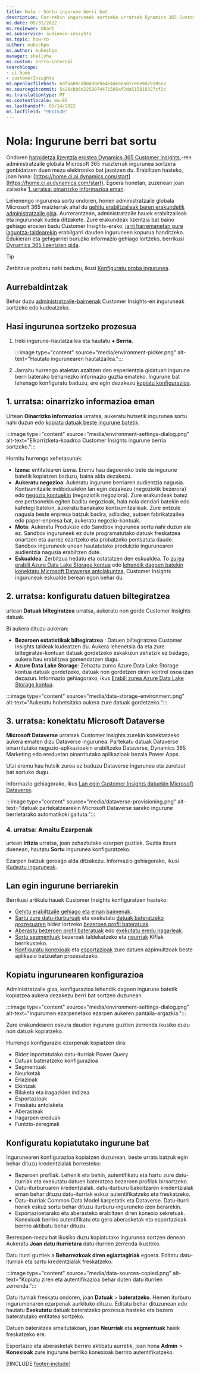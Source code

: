 ```yaml
---
title: Nola - Sortu ingurune berri bat
description: For-rekin inguruneak sortzeko urratsak Dynamics 365 Customer Insights.
ms.date: 05/31/2022
ms.reviewer: mhart
ms.subservice: audience-insights
ms.topic: how-to
author: mukeshpo
ms.author: mukeshpo
manager: shellyha
ms.custom: intro-internal
searchScope:
- ci-home
- customerInsights
ms.openlocfilehash: 6dfaa09cd80498e9a4e4dea6a07ce6e9d29105e2
ms.sourcegitcommit: 5e26cbb6d2258074471505af2da515818327cf2c
ms.translationtype: MT
ms.contentlocale: eu-ES
ms.lasthandoff: 06/14/2022
ms.locfileid: "9011530"
---
```

# <a name="how-to-create-a-new-environment"></a>Nola: Ingurune berri bat sortu

Ondoren [harpidetza lizentzia erostea Dynamics 365 Customer Insights](paid-license.md),-ren administratzaile globala Microsoft 365 maizterrak ingurunea sortzera gonbidatzen duen mezu elektroniko bat jasotzen du. Erabiltzen hasteko, joan hona: [https://home.ci.ai.dynamics.com/start](https://home.ci.ai.dynamics.com/start). Egoera honetan, zuzenean joan zaitezke [1. urratsa: oinarrizko informazioa eman](#step-1-provide-basic-information).

Lehenengo ingurunea sortu ondoren, honen administratzaile globala Microsoft 365 maizterrak ahal du [gehitu erabiltzaileak beren erakundetik administratzaile gisa](permissions.md). Aurrerantzean, administratzaile hauek erabiltzaileak eta inguruneak kudea ditzakete. Zure erakundeak lizentzia bat baino gehiago erosten badu Customer Insights-erako, [jarri harremanetan gure laguntza-taldearekin](https://go.microsoft.com/fwlink/?linkid=2079641) erabilgarri dauden inguruneen kopurua handitzeko. Edukierari eta gehigarriei buruzko informazio gehiago lortzeko, berrikusi [Dynamics 365 lizentzien gida](https://go.microsoft.com/fwlink/?LinkId=866544).

> [!TIP]
> Zerbitzua probatu nahi baduzu, ikusi [Konfiguratu proba ingurunea](trial-signup.md).

## <a name="prerequisites"></a>Aurrebaldintzak

Behar duzu [administratzaile-baimenak](permissions.md) Customer Insights-en inguruneak sortzeko edo kudeatzeko.

## <a name="start-the-environment-creation-process"></a>Hasi ingurunea sortzeko prozesua

1. Ireki ingurune-hautatzailea eta hautatu **+ Berria**.
  
   :::image type="content" source="media/environment-picker.png" alt-text="Hautatu ingurunearen hautatzailea.":::

1. Jarraitu hurrengo ataletan azaltzen den esperientzia gidatuari ingurune berri baterako beharrezko informazio guztia emateko. Ingurune bat lehenago konfiguratu baduzu, ere egin dezakezu [kopiatu konfigurazioa](#copy-the-environment-configuration).

## <a name="step-1-provide-basic-information"></a>1. urratsa: oinarrizko informazioa eman

Urtean **Oinarrizko informazioa** urratsa, aukeratu hutsetik ingurunea sortu nahi duzun edo [kopiatu datuak beste ingurune batetik](#copy-the-environment-configuration).

   :::image type="content" source="media/environment-settings-dialog.png" alt-text="Elkarrizketa-koadroa Customer Insights ingurune berria sortzeko.":::

Hornitu hurrengo xehetasunak:

- **Izena**: entitatearen izena. Eremu hau dagoeneko bete da ingurune batetik kopiatzen baduzu, baina alda dezakezu.
- **Aukeratu negozioa**: Aukeratu ingurune berriaren audientzia nagusia. Kontsumitzaile indibidualekin lan egin dezakezu (negoziotik bezerora) edo [negozio kontuekin](work-with-business-accounts.md) (negoziotik negoziora). Zure erakundeak batez ere pertsonekin egiten baditu negozioak, hala nola dendari batekin edo kafetegi batekin, aukeratu banakako kontsumitzaileak. Zure entzule nagusia beste enpresa batzuk badira, adibidez, autoen fabrikatzailea edo paper-enpresa bat, aukeratu negozio-kontuak.
- **Mota**: Aukeratu Produkzio edo Sandbox ingurunea sortu nahi duzun ala ez. Sandbox inguruneek ez dute programatutako datuak freskatzea onartzen eta aurrez ezartzeko eta probatzeko pentsatuta daude. Sandbox inguruneek unean hautatutako produkzio ingurunearen audientzia nagusia erabiltzen dute.
- **Eskualdea**: Zerbitzua hedatu eta ostatatzen den eskualdea. To [zurea erabili Azure Data Lake Storage kontua](own-data-lake-storage.md) edo [lehendik dagoen batekin konektatu Microsoft Dataverse antolakuntza](customer-insights-dataverse.md), Customer Insights inguruneak eskualde berean egon behar du.

## <a name="step-2-configure-data-storage"></a>2. urratsa: konfiguratu datuen biltegiratzea

urtean **Datuak biltegiratzea** urratsa, aukeratu non gorde Customer Insights datuak.

Bi aukera dituzu aukeran:

- **Bezeroen estatistikak biltegiratzea** : Datuen biltegiratzea Customer Insights taldeak kudeatzen du. Aukera lehenetsia da eta zure biltegiratze-kontuan datuak gordetzeko eskakizun zehatzik ez badago, aukera hau erabiltzea gomendatzen dugu.
- **Azure Data Lake Storage**: Zehaztu zurea Azure Data Lake Storage kontua datuak gordetzeko, datuak non gordetzen diren kontrol osoa izan dezazun. Informazio gehiagorako, ikus [Erabili zurea Azure Data Lake Storage kontua](own-data-lake-storage.md).

:::image type="content" source="media/data-storage-environment.png" alt-text="Aukeratu hobetsitako aukera zure datuak gordetzeko.":::

## <a name="step-3-connect-to-microsoft-dataverse"></a>3. urratsa: konektatu Microsoft Dataverse

**Microsoft Dataverse** urratsak Customer Insights zurekin konektatzeko aukera ematen dizu Dataverse ingurunea. Partekatu datuak Dataverse oinarritutako negozio-aplikazioekin erabiltzeko Dataverse, Dynamics 365 Marketing edo ereduetan oinarritutako aplikazioak bezala Power Apps.


Utzi eremu hau hutsik zurea ez baduzu Dataverse ingurunea eta zuretzat bat sortuko dugu.

Informazio gehiagorako, ikus [Lan egin Customer Insights datuekin Microsoft Dataverse](customer-insights-dataverse.md).

:::image type="content" source="media/dataverse-provisioning.png" alt-text="datuak partekatzearekin Microsoft Dataverse sareko ingurune berrietarako automatikoki gaituta.":::

### <a name="step-4-finalize-the-settings"></a>4. urratsa: Amaitu Ezarpenak

urtean **Iritzia** urratsa, joan zehaztutako ezarpen guztiak. Guztia itxura duenean, hautatu **Sortu** ingurunea konfiguratzeko.

Ezarpen batzuk geroago alda ditzakezu. Informazio gehiagorako, ikusi [Kudeatu inguruneak](manage-environments.md).

## <a name="work-with-your-new-environment"></a>Lan egin ingurune berriarekin

Berrikusi artikulu hauek Customer Insights konfiguratzen hasteko:

- [Gehitu erabiltzaile gehiago eta eman baimenak](permissions.md).
- [Sartu zure datu-iturburuak](data-sources.md) eta exekutatu [datuak bateratzeko prozesuaren](data-unification.md) bidez lortzeko [bezeroen profil bateratuak](customer-profiles.md).
- [Aberastu bezeroen profil bateratuak](enrichment-hub.md) edo [exekutatu eredu iragarleak](predictions-overview.md).
- [Sortu segmentuak](segments.md) bezeroak taldekatzeko eta [neurriak](measures.md) KPIak berrikusteko.
- [Konfiguratu konexioak](connections.md) eta [esportazioak](export-destinations.md) zure datuen azpimultzoak beste aplikazio batzuetan prozesatzeko.

## <a name="copy-the-environment-configuration"></a>Kopiatu ingurunearen konfigurazioa

Administratzaile gisa, konfigurazioa lehendik dagoen ingurune batetik kopiatzea aukera dezakezu berri bat sortzen duzunean.

:::image type="content" source="media/environment-settings-dialog.png" alt-text="Ingurumen ezarpenetako ezarpen aukeren pantaila-argazkia.":::

Zure erakundearen eskura dauden ingurune guztien zerrenda ikusiko duzu non datuak kopiatzeko.

Hurrengo konfigurazio ezarpenak kopiatzen dira:

- Bidez inportatutako datu-iturriak Power Query
- Datuak bateratzeko konfigurazioa
- Segmentuak
- Neurketak
- Erlazioak
- Ekintzak
- Bilaketa eta iragazkien indizea
- Esportazioak
- Freskatu antolaketa
- Aberasteak
- Iragarpen ereduak
- Funtzio-zereginak

## <a name="set-up-a-copied-environment"></a>Konfiguratu kopiatutako ingurune bat

Ingurunearen konfigurazioa kopiatzen duzunean, beste urrats batzuk egin behar dituzu kredentzialak berresteko:

- Bezeroen profilak. Lehenik eta behin, autentifikatu eta hartu zure datu-iturriak eta exekutatu datuen bateratzea bezeroen profilak birsortzeko.
- Datu-iturburuaren kredentzialak. datu-iturburu bakoitzaren kredentzialak eman behar dituzu datu-iturriak eskuz autentifikatzeko eta freskatzeko.
- Datu-iturriak Common Data Model karpetatik eta Dataverse. Datu-iturri horiek eskuz sortu behar dituzu iturburu-inguruneko izen berarekin.
- Esportazioetarako eta aberasteko erabiltzen diren konexio sekretuak. Konexioak berriro autentifikatu eta gero aberasketak eta esportazioak berriro aktibatu behar dituzu.

Berrespen-mezu bat ikusiko duzu kopiatutako ingurunea sortzen denean. Aukeratu **Joan datu iturrietara** datu-iturrien zerrenda ikusteko.

Datu iturri guztiek a **Beharrezkoak diren egiaztagiriak** egoera. Editatu datu-iturriak eta sartu kredentzialak freskatzeko.

:::image type="content" source="media/data-sources-copied.png" alt-text="Kopiatu ziren eta autentifikazioa behar duten datu iturrien zerrenda.":::

Datu iturriak freskatu ondoren, joan **Datuak** > **bateratzeko**. Hemen iturburu ingurumenaren ezarpenak aurkituko dituzu. Editatu behar dituzunean edo hautatu **Exekutatu** datuak bateratzeko prozesua hasteko eta bezero bateratutako entitatea sortzeko.

Datuen bateratzea amaitutakoan, joan **Neurriak** eta **segmentuak** haiek freskatzeko ere.

Esportazio eta aberasketak berriro aktibatu aurretik, joan hona **Admin** > **Konexioak** zure ingurune berriko konexioak berriro autentifikatzeko.

[!INCLUDE [footer-include](includes/footer-banner.md)]
